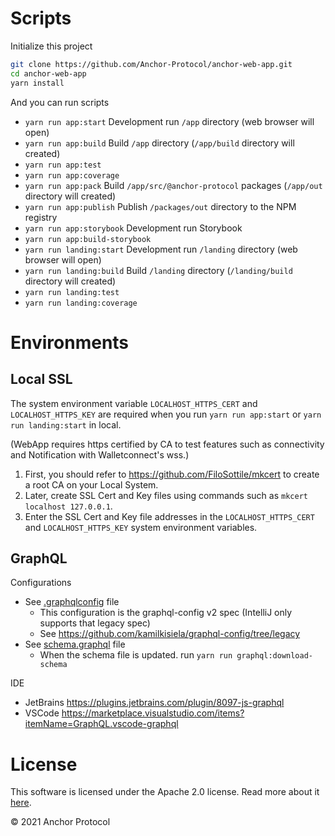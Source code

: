 # Scripts

Initialize this project

```sh
git clone https://github.com/Anchor-Protocol/anchor-web-app.git
cd anchor-web-app
yarn install
```

And you can run scripts

- `yarn run app:start` Development run `/app` directory (web browser will open)
- `yarn run app:build` Build `/app` directory (`/app/build` directory will created)
- `yarn run app:test`
- `yarn run app:coverage`
- `yarn run app:pack` Build `/app/src/@anchor-protocol` packages (`/app/out` directory will created)
- `yarn run app:publish` Publish `/packages/out` directory to the NPM registry
- `yarn run app:storybook` Development run Storybook
- `yarn run app:build-storybook`
- `yarn run landing:start` Development run `/landing` directory (web browser will open)
- `yarn run landing:build` Build `/landing` directory (`/landing/build` directory will created)
- `yarn run landing:test`
- `yarn run landing:coverage`

# Environments

## Local SSL

The system environment variable `LOCALHOST_HTTPS_CERT` and `LOCALHOST_HTTPS_KEY` are required when you run `yarn run app:start` or `yarn run landing:start` in local.

(WebApp requires https certified by CA to test features such as connectivity and Notification with Walletconnect's wss.)

1. First, you should refer to <https://github.com/FiloSottile/mkcert> to create a root CA on your Local System.
2. Later, create SSL Cert and Key files using commands such as `mkcert localhost 127.0.0.1`.
3. Enter the SSL Cert and Key file addresses in the `LOCALHOST_HTTPS_CERT` and `LOCALHOST_HTTPS_KEY` system environment variables.

## GraphQL

Configurations

- See [.graphqlconfig](.graphqlconfig) file
  - This configuration is the graphql-config v2 spec (IntelliJ only supports that legacy spec)
  - See <https://github.com/kamilkisiela/graphql-config/tree/legacy>
- See [schema.graphql](schema.graphql) file
  - When the schema file is updated. run `yarn run graphql:download-schema`

IDE

- JetBrains <https://plugins.jetbrains.com/plugin/8097-js-graphql>
- VSCode <https://marketplace.visualstudio.com/items?itemName=GraphQL.vscode-graphql>

# License

This software is licensed under the Apache 2.0 license. Read more about it [here](LICENSE).

© 2021 Anchor Protocol
